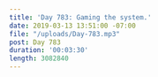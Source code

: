 ```yaml
---
title: 'Day 783: Gaming the system.'
date: 2019-03-13 13:51:00 -07:00
file: "/uploads/Day-783.mp3"
post: Day 783
duration: '00:03:30'
length: 3082840
---
```


